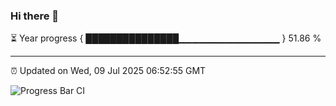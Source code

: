 ### Hi there 👋

⏳ Year progress { ███████████████▁▁▁▁▁▁▁▁▁▁▁▁▁▁▁ } 51.86 %

---

⏰ Updated on Wed, 09 Jul 2025 06:52:55 GMT

![Progress Bar CI](https://github.com/IshwaranRudhara/GIT-ACTION/workflows/Progress%20Bar%20CI/badge.svg)
